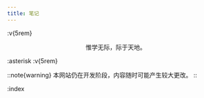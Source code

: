 ```yaml
---
title: 笔记
---
```


:v{5rem}

<center>惟学无际，际于天地。</center>

:asterisk
:v{5rem}

::note{warning}
本网站仍在开发阶段，内容随时可能产生较大更改。
::

:index
